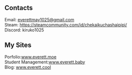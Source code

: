 ## Contacts

Email: everettmay1025@gmail.com<br/>
Steam: https://steamcommunity.com/id/chekaikuchashaipipi/<br/>
Discord: kiruko1025<br/>

## My Sites
Porfolio:www.everett.moe <br/>
Student Management:www.everett.baby<br/>
Blog: www.everett.cool
